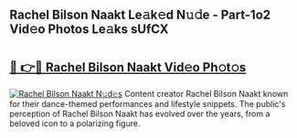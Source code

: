 ## Rachel Bilson Naakt Le𝚊k𝚎d N𝚞𝚍e - Part-1o2 Vid𝚎o Photos Le𝚊ks sUfCX

# <h2><a href="http://fb6b9tw.evod.top/?m=Rachel+Bilson+Naakt">🔗 👉🔴 Rachel Bilson Naakt Vid𝚎o Ph𝚘t𝚘s</a></h2>

[![Rachel Bilson Naakt N𝚞d𝚎s](https://i.imgur.com/8V9OHl7.gif)](http://fb6b9tw.evod.top/?m=Rachel+Bilson+Naakt)
Content creator Rachel Bilson Naakt known for their dance-themed performances and lifestyle snippets. The public's perception of Rachel Bilson Naakt has evolved over the years, from a beloved icon to a polarizing figure. 

